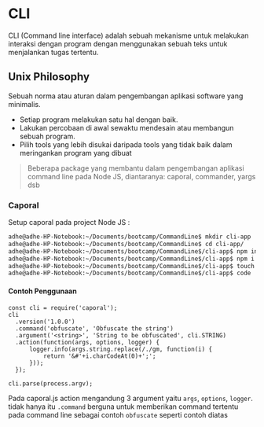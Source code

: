 # CLI
CLI (Command line interface) adalah sebuah mekanisme untuk melakukan interaksi dengan program dengan menggunakan sebuah teks untuk menjalankan tugas tertentu.

## Unix Philosophy
Sebuah norma atau aturan dalam pengembangan aplikasi software yang minimalis.
 - Setiap program melakukan satu hal dengan baik.
 - Lakukan percobaan di awal sewaktu mendesain atau membangun sebuah program.
 - Pilih tools yang lebih disukai daripada tools yang tidak baik dalam meringankan program yang dibuat
 
> Beberapa package yang membantu dalam pengembangan aplikasi command line pada Node JS, diantaranya: caporal, commander, yargs dsb

### Caporal
Setup caporal pada project Node JS :
```sh
adhe@adhe-HP-Notebook:~/Documents/bootcamp/CommandLine$ mkdir cli-app
adhe@adhe-HP-Notebook:~/Documents/bootcamp/CommandLine$ cd cli-app/
adhe@adhe-HP-Notebook:~/Documents/bootcamp/CommandLine$/cli-app$ npm init --y
adhe@adhe-HP-Notebook:~/Documents/bootcamp/CommandLine$/cli-app$ npm i caporal
adhe@adhe-HP-Notebook:~/Documents/bootcamp/CommandLine$/cli-app$ touch index.js
adhe@adhe-HP-Notebook:~/Documents/bootcamp/CommandLine$/cli-app$ code
```

#### Contoh Penggunaan
```
const cli = require('caporal');
cli
  .version('1.0.0')
  .command('obfuscate', 'Obfuscate the string')
  .argument('<string>', 'String to be obfuscated', cli.STRING)
  .action(function(args, options, logger) {
	  logger.info(args.string.replace(/./gm, function(i) {
		  return '&#'+i.charCodeAt(0)+';';
	  }));
  });
 
cli.parse(process.argv);
```
Pada caporal.js action mengandung 3 argument yaitu `args`, `options`, `logger`. tidak hanya itu `.command` berguna untuk memberikan command tertentu pada command line sebagai contoh `obfuscate` seperti contoh diatas
```

